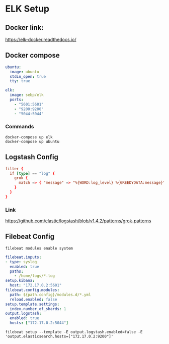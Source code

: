 # ELK Setup

## Docker link:
https://elk-docker.readthedocs.io/

## Docker compose
```yml
ubuntu:
  image: ubuntu
  stdin_open: true
  tty: true

elk:
  image: sebp/elk
  ports:
    - "5601:5601"
    - "9200:9200"
    - "5044:5044"
```
### Commands
```
docker-compose up elk
docker-compose up ubuntu
```

## Logstash Config
```conf
filter {
  if [type] == "log" {
    grok {
      match => { "message" => "%{WORD:log_level} %{GREEDYDATA:message}" }
    }
  }
}
```
### Link
https://github.com/elastic/logstash/blob/v1.4.2/patterns/grok-patterns

## Filebeat Config
```
filebeat modules enable system
```
```yml
filebeat.inputs:
- type: syslog
  enabled: true
  paths:
    - /home/logs/*.log
setup.kibana:
  host: "172.17.0.2:5601"
filebeat.config.modules:
  path: ${path.config}/modules.d/*.yml
  reload.enabled: false
setup.template.settings:
  index.number_of_shards: 1
output.logstash:
  enabled: true
  hosts: ["172.17.0.2:5044"]
```
```
filebeat setup --template -E output.logstash.enabled=false -E 'output.elasticsearch.hosts=["172.17.0.2:9200"]'
```
